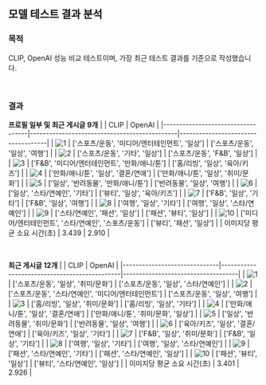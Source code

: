 ## 모델 테스트 결과 분석
### 목적
CLIP, OpenAI 성능 비교 테스트이며, 가장 최근 테스트 결과를 기준으로 작성했습니다.

<br/>

### 결과
**프로필 일부 및 최근 게시글 9개**
|                                   | CLIP                                         | OpenAI                             | 
|-----------------------------------|----------------------------------------------|------------------------------------|
| ![1](images/ig_prof_post/1.jpg)   | ['스포츠/운동', '미디어/엔터테인먼트', '일상']        | ['스포츠/운동', '일상', '여행']         |
| ![2](images/ig_prof_post/2.jpg)   | ['스포츠/운동', '기타', '일상']                   | ['스포츠/운동', 'F&B', '일상']         |
| ![3](images/ig_prof_post/3.jpg)   | ['F&B', '미디어/엔터테인먼트', '만화/애니/툰']       | ['홈/리빙', '일상', '육아/키즈']        |
| ![4](images/ig_prof_post/4.jpg)   | ['만화/애니/툰', '일상', '결혼/연애']              | ['만화/애니/툰', '일상', '취미/문화']    |
| ![5](images/ig_prof_post/5.jpg)   | ['일상', '반려동물', '만화/애니/툰']               | ['반려동물', '일상', '여행']           |
| ![6](images/ig_prof_post/6.jpg)   | ['일상', '스타/연예인', '기타']                   | ['뷰티', '일상', '육아/키즈']          |
| ![7](images/ig_prof_post/7.jpg)   | ['F&B', '일상', '기타']                        | ['F&B', '일상', '여행']              |
| ![8](images/ig_prof_post/8.jpg)   | ['여행', '일상', '기타']                        | ['여행', '일상', '스타/연예인']         |
| ![9](images/ig_prof_post/9.jpg)   | ['스타/연예인', '패션', '일상']                   | ['패션', '뷰티', '일상']              |
| ![10](images/ig_prof_post/10.jpg) | ['미디어/엔터테인먼트', '스타/연예인', '스포츠/운동']  | ['뷰티', '패션', '일상']               |
| 이미지당 평균 소요 시간(초)             | 3.439                                        | 2.910                              |

<br/>

**최근 게시글 12개**
|                              | CLIP                                         | OpenAI                             | 
|------------------------------|----------------------------------------------|------------------------------------|
| ![1](images/ig_post/1.jpg)   | ['스포츠/운동', '일상', '취미/문화']               | ['스포츠/운동', '일상', '스타/연예인']    |
| ![2](images/ig_post/2.jpg)   | ['스포츠/운동', '스타/연예인', '미디어/엔터테인먼트']   | ['스포츠/운동', '일상', '여행']         |
| ![3](images/ig_post/3.jpg)   | ['홈/리빙', '일상', '취미/문화']                  | ['홈/리빙', '일상', '기타']            |
| ![4](images/ig_post/4.jpg)   | ['만화/애니/툰', '일상', '결혼/연애']              | ['만화/애니/툰', '취미/문화', '일상']    |
| ![5](images/ig_post/5.jpg)   | ['일상', '반려동물', '취미/문화']                 | ['반려동물', '일상', '여행']            |
| ![6](images/ig_post/6.jpg)   | ['육아/키즈', '일상', '결혼/연애']                | ['육아/키즈', '일상', '기타']           |
| ![7](images/ig_post/7.jpg)   | ['F&B', '일상', '취미/문화']                    | ['F&B', '일상', '기타']               |
| ![8](images/ig_post/8.jpg)   | ['여행', '일상', '기타']                        | ['여행', '일상', '스타/연예인']          |
| ![9](images/ig_post/9.jpg)   | ['패션', '스타/연예인', '기타']                   | ['패션', '스타/연예인', '일상']         |
| ![10](images/ig_post/10.jpg) | ['패션', '뷰티', '일상']                        | ['뷰티', '스타/연예인', '일상']          |
| 이미지당 평균 소요 시간(초)        | 3.401                                        | 2.926                              |